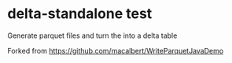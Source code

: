 # delta-standalone test

Generate parquet files and turn the into a delta table

Forked from https://github.com/macalbert/WriteParquetJavaDemo

